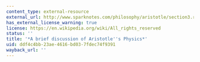 ```yaml
---
content_type: external-resource
external_url: http://www.sparknotes.com/philosophy/aristotle/section3.rhtml
has_external_license_warning: true
license: https://en.wikipedia.org/wiki/All_rights_reserved
status: ''
title: '*A brief discussion of Aristotle''s Physics*'
uid: ddf4c4bb-23ae-4616-bd03-7fdec74f9391
wayback_url: ''
---
```

